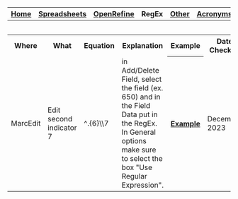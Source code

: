 <table style="width:100%">
  <tr>
    <th><a href="home.md">Home</a></th>
    <th><a href="Spreadsheet.md">Spreadsheets</a></th>
    <th><a href="OpenRefine.md">OpenRefine</a></th>
    <th>RegEx</th>
	<th><a href="Other.md">Other</a></th>
	<th><a href="Acronyms.md">Acronyms</a></th>
	<th><a href="glossery.md">Glossery</a></th>
  </tr>
<table>

<table>
	<tr>
		<th>Where</th>
		<th>What</th>
		<th>Equation</th>
		<th>Explanation</th>
		<th>Example</th>
		<th>Date Checked</th>
	</tr>
	<tr>
		<td>MarcEdit</td>
		<td>Edit second indicator 7</td>
		<td>^.{6}\\7</td>
		<td>in Add/Delete Field, select the field (ex. 650) and in the Field Data put in the RegEx. In General options make sure to select the box "Use Regular Expression".</td>
		<th><a href="https://youtu.be/YvKOaV_PeVo">Example</a></th>
		<td>December 2023</td>
	</tr>
</table>
